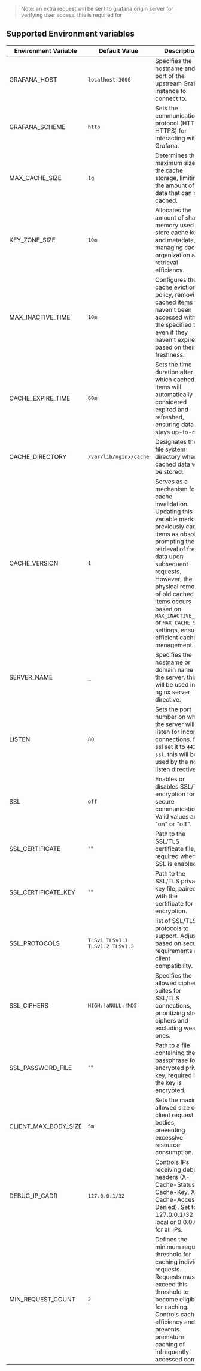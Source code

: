 > Note: an extra request will be sent to grafana origin server for verifying user access. this is required for 


## Supported Environment variables
<!-- todo time variance, debug logs allowed? -->
| Environment Variable | Default Value | Description |
| -- | -- | -- |
| GRAFANA_HOST   | `localhost:3000`   |  Specifies the hostname and port of the upstream Grafana instance to connect to.  |
| GRAFANA_SCHEME | `http` | Sets the communication protocol (HTTP or HTTPS) for interacting with Grafana. |
| MAX_CACHE_SIZE | `1g` | Determines the maximum size of the cache storage, limiting the amount of data that can be cached.  |
| KEY_ZONE_SIZE | `10m` | Allocates the amount of shared memory used to store cache keys and metadata, managing cache organization and retrieval efficiency. |
| MAX_INACTIVE_TIME | `10m` | Configures the cache eviction policy, removing cached items that haven't been accessed within the specified time, even if they haven't expired based on their freshness. |
| CACHE_EXPIRE_TIME | `60m` | Sets the time duration after which cached items will automatically be considered expired and refreshed, ensuring data stays up-to-date. |
| CACHE_DIRECTORY | `/var/lib/nginx/cache` | Designates the file system directory where cached data will be stored. |
| CACHE_VERSION | `1` | Serves as a mechanism for cache invalidation. Updating this variable marks previously cached items as obsolete, prompting the retrieval of fresh data upon subsequent requests. However, the physical removal of old cached items occurs based on `MAX_INACTIVE_TIME` or `MAX_CACHE_SIZE` settings, ensuring efficient cache management. |
| SERVER_NAME          |  `_`               | Specifies the hostname or domain name that the server. this will be used in nginx server directive.                           |
| LISTEN               | `80`                            | Sets the port number on which the server will listen for incoming connections. for ssl set it to `443 ssl`. this will be used by the nginx listen directive.                                        |
| SSL                  | `off`                           | Enables or disables SSL/TLS encryption for secure communication. Valid values are "on" or "off".                      |
| SSL_CERTIFICATE      | ""             | Path to the SSL/TLS certificate file, required when SSL is enabled.                                                   |
| SSL_CERTIFICATE_KEY  | ""             | Path to the SSL/TLS private key file, paired with the certificate for encryption.                                     |
| SSL_PROTOCOLS        | `TLSv1 TLSv1.1 TLSv1.2 TLSv1.3` | list of SSL/TLS protocols to support. Adjust based on security requirements and client compatibility. |
| SSL_CIPHERS          | `HIGH:!aNULL:!MD5`              | Specifies the allowed cipher suites for SSL/TLS connections, prioritizing strong ciphers and excluding weak ones.     |
| SSL_PASSWORD_FILE    | ""             | Path to a file containing the passphrase for an encrypted private key, required if the key is encrypted.              |
| CLIENT_MAX_BODY_SIZE | `5m`              | Sets the maximum allowed size of client request bodies, preventing excessive resource consumption.                    |
| DEBUG_IP_CADR | `127.0.0.1/32`              | Controls IPs receiving debug headers (X-Cache-Status, X-Cache-Key, X-Cache-Access-Denied). Set to 127.0.0.1/32 for local or 0.0.0.0/0 for all IPs. |
| MIN_REQUEST_COUNT | `2` | Defines the minimum request threshold for caching individual requests. Requests must exceed this threshold to become eligible for caching. Controls cache efficiency and prevents premature caching of infrequently accessed content. |